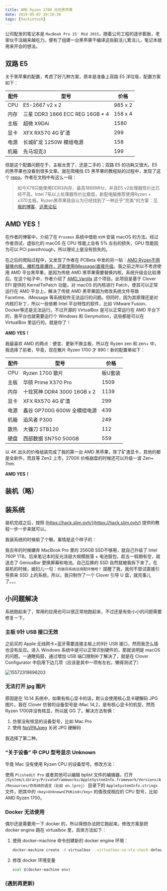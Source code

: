 ```yaml
---
title: AMD Ryzen 1700 也吃黑苹果
date: 2019-05-07 19:10:39
tags: [hackintosh]
---
```


公司配发的笔记本是 `MacBook Pro 15' Mid 2015`，随着公司工程的逐步膨胀，老家伙干活越来越吃力。便有了组建一台黑苹果干编译这些脏活儿累活儿，笔记本就用来开会的想法。

## 双路 E5
关于黑苹果的配置，考虑了好几种方案，原本是准备上双路 E5 洋垃圾，配置方案如下：

| 配件 | 型号 | 价格  |
| --- | --- | --- |
| CPU | E5-2667 v2 x 2 | 985 x 2 |
| 内存 | 三星 DDR3 1866 ECC REG 16GB * 4 | 158 x 4 |
| 主板 | 超微 X9DAi | 1580 |
| 显卡 | XFX RX570 4G 矿渣 | 299 |
| 电源 | 长城矿龙 1250W 模组电源  | 158 |
| 机箱 | 先马坦克3 | 199 |

但是这个配置问题在于，主板太贵了，还是二手的；双路 E5 的功耗又很大。E5 的黑苹果也没看到很多文章。就在爬楼找 E5 黑苹果的教程贴的过程中，发现了这个 [repo](https://github.com/cheneyveron/clover-x79-e5-2670-gtx650)。作者在文档中有这么一段：

> 如今X79只能使用DDR3内存，最高1866MHz，并且E5 v2处理器性价比已经不高。Intel 7系以上处理器性价比极低，新配电脑推荐使用Ryzen + x370主板。Ryzen黑苹果我自认为已经找到了一种近乎"完美"的方案：见[我的博客](https://www.itmanbu.com/ryzen-hackintosh-using-kvm-proxmox.html)、[远景论坛](http://bbs.pcbeta.com/viewthread-1813655-1-1.html)

## AMD YES！
在作者的博客中，介绍了在 `Proxmox` 系统中借助 `KVM` 安装 macOS 的方法。经过作者测试，虚拟化的 macOS 在 CPU 性能上会有 5% 左右的损失，GPU 性能因为可以 PCI passthrough，所以理论上是没有损失的。

在之后的爬贴过程中，又发现了作者在 PCBeta 中发的另一贴：[AMD Ryzen不用替换内核，裸机性能爆炸，还能使用iMessage/直接升级](http://bbs.pcbeta.com/viewthread-1814040-1-4.html)。我之前之所以不考虑使用 AMD 平台黑苹果，是因为传统 AMD 黑苹果需要替换内核，系统升级会比较滞后。在这个帖子中，作者介绍了 [AMD_Vanilla](https://github.com/AMD-OSX/AMD_Vanilla) 这个项目。此项目是基于 Clover EFI 提供的 KernelToPatch 功能，对 macOS 的内核进行 Patch，使其可以正常运行在 AMD 平台上。解决了传统 AMD 黑苹果因为修改系统文件导致 Facetime、iMessage 等系统软件无法运行的问题。但同时，因为其原理还是对内核打补丁，所以一些依赖 Intel 平台特性的软件，比如 VMware Fusion、Docker等还是无法运行。不过开源的 VirtualBox 是可以正常运行在 AMD 平台下的，我平台也就需要运行个 Windows 和 Genymotion，这些都是可以在 VirtualBox 里运行的。就是你了！

**AMD YES！**

我最喜欢 AMD 的两点：便宜、更新不换主板，所以在 Ryzen zen 和 zen+ 中，我选择了前者，毕竟，现在散片 Ryzen 1700 才 890！新的配置单如下：

| 配件 | 型号 | 价格  |
| --- | --- | --- |
| CPU | Ryzen 1700 散片 | 板U套装 |
| 主板 | 华硕 Prime X370 Pro | 1509 |
| 内存 | 十铨冥神 DDR4 3000 16GB x 2 | 1139 |
| 显卡 | XFX RX570 4G 矿渣 | 299 |
| 电源 | 鑫谷 GP700G  600W 全模组电源 | 439 |
| 机箱 | 追风者 P300 | 249 |
| 散热 | 大镰刀 STB120 | 112 |
| 硬盘 | 西部数据 SN750 500GB | 559 |

以 4K 出头的价格组装完成了我的第一台 AMD 黑苹果，除了矿渣显卡，其他的都是全新件，而且等 Zen2 上市，2700X 价格崩盘的时候还可以升级一波 Zen+ 7nm. 

**AMD YES！**


## 装机（略）

## 装系统

装机完成之后，按照 [https://hack.slim.ovh/](https://hack.slim.ovh/) 提供的教程一步一步来就可以。

我装系统的时候偷了个懒。事情是这个样子的：

我去年的时候嫌弃 MacBook Pro 里的 256GB SSD不够用，就自己升级了 Intel 760P 1TB。后来笔记本的反光涂层大规模脱落 + 电池鼓包，趁五一假期有空，就送去了 GeniusBar 更换屏幕和电池。自己后换的 SSD 自然就被我拆下来了。在装机的时候，媳妇儿一句：`你装完系统还得配环境吧？` 提醒了我，我何不尝试直接引导原来 SSD 上的系统，所以，我只制作了一个 Clover 引导 U 盘，就完事儿了。。。


## 小问题解决

系统跑起来了，常用的应用也可以很正常地跑起来，不过还是有些小小的问题需要修复一下。

### 主板 9针 USB 接口无效

之前买的 Apple 无线网卡+蓝牙需要连接主板上的9针 USB 接口，然而我怎么插也没有反应。进入 Windows 系统中是可以正常识别硬件的，那就说明是 macOS 的问题。一通瞎捣鼓，通过增加 USB 端口限制补丁解决了，就是在 Clover Configurator 中启用下边几项（应该是其中一项有左右，懒得测试了）

![15572319696203](https://i.loli.net/2019/05/08/5cd23a7cd225f.jpg)

### 无法打开 jpg 图片

原因是在 10.14 系统中，如果有核心显卡的话，默认会使用核心显卡硬解码 JPG 图片。我在 Clover 仿冒的设备型号是 iMac 14,2，是有核心显卡的机型，然而 Ryzen 1700并没有核显，所以就 GG 了。解决方法有俩：

1. 仿冒没有核显的设备型号，比如 Mac Pro
2. 使用 [NoVPAJpeg](https://github.com/vulgo/NoVPAJpeg) 关闭 JPG 硬解码

我选择了第二种。

### “关于设备” 中 CPU 型号显示 Unknown
毕竟 Mac 没有使用 Ryzen CPU 的设备型号。修改方法：

使用 `Plistedit Pro` 或者其他可以编辑 bplist 文件的编辑器，打开 `/System/Library/PrivateFrameworks/AppleSystemInfo.framework/Versions/A/Resources/你系统的语言（比如 en.lproj）` 目录下的 `AppleSystemInfo.strings` 文件，把其中的 `<key>UnknownCPUKind</key>` 的值改成相应的 CPU 型号，比如 AMD Ryzen 1700。


### Docker 无法使用

偶尔还是需要用一下 docker 的，所以得想办法把它跑起来。修改方案是把 docker engine 跑在 virtualbox 里，具体方法如下：

1. 使用 docker-machine 命令创建新的 docker engine 环境：
     
    ```bash
    docker-machine create -d virtualbox --virtualbox-no-vtx-check default
    ```

2. 修改 docker 环境变量
    
    ```bash
    eval $(docker-machine env)
    ```

### (遇到再更新)
